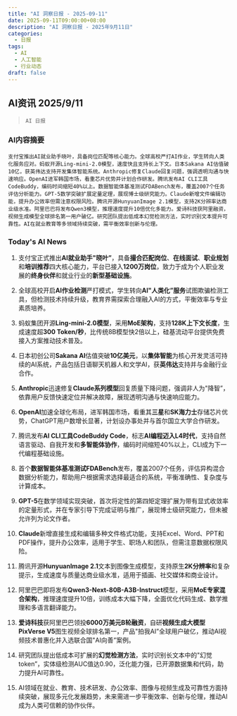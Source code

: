 ```yaml
---
title: "AI 洞察日报 - 2025-09-11"
date: 2025-09-11T09:00:00+08:00
description: "AI 洞察日报 - 2025年9月11日"
categories:
  - 日报
tags:
  - AI
  - 人工智能
  - 行业动态
draft: false
---
```


## AI资讯 2025/9/11

>  `AI 日报` 



### **AI内容摘要**

```
支付宝推出AI就业助手晓叶，具备岗位匹配等核心能力。全球高校严打AI作业，学生转向人类化服务应对。蚂蚁开源Ling-mini-2.0模型，速度快且支持长上下文。日本Sakana AI估值破10亿，获英伟达支持开发集体智能系统。Anthropic修复Claude回复问题，强调透明沟通与快速响应。OpenAI进军韩国市场，看重芯片优势并计划合作研发。腾讯发布AI CLI工具CodeBuddy，编码时间缩短40%以上。数据智能体基准测试FDABench发布，覆盖2007个任务评估分析能力。GPT-5数学突破扩展定量定理，展现博士级研究能力。Claude新增文件编辑功能，提升办公效率但需注意权限风险。腾讯开源HunyuanImage 2.1模型，支持2K分辨率达商业级水准。阿里巴巴将发布Qwen3模型，推理速度提升10倍优化多能力。爱诗科技获阿里融资，视频生成模型全球排名第一用户破亿。研究团队提出低成本幻觉检测方法，实时识别文本提升可靠性。AI在就业教育等多领域持续突破，需平衡效率创新与伦理。
```



### **Today's AI News**

1. 支付宝正式推出**AI就业助手"晓叶”**，具备**撮合匹配岗位**、**在线面试**、**职业规划**和**培训推荐**四大核心能力，平台已接入**1200万岗位**，致力于成为个人职业发展的**终身伙伴**和就业行业的**新型基础设施**。

2. 全球高校开启**AI作业检测**严打模式，学生转向**AI"人类化”服务**试图欺骗检测工具，但检测技术持续升级，教育界需探索合理融入AI的方式，平衡效率与专业素质培养。

3. 蚂蚁集团开源**Ling-mini-2.0模型**，采用**MoE架构**，支持**128K上下文长度**，生成速度超**300 Token/秒**，比传统8B模型快2倍以上，硅基流动平台提供免费接入方案推动技术普及。

4. 日本初创公司**Sakana AI**估值突破**10亿美元**，以**集体智能**为核心开发灵活可持续的AI系统，产品包括日语聊天机器人和文学AI，获**英伟达**支持并与金融行业合作。

5. **Anthropic**迅速修复**Claude系列模型**回复质量下降问题，强调非人为"降智”，依靠用户反馈快速定位并解决故障，展现透明沟通与快速响应能力。

6. **OpenAI**加速全球化布局，进军韩国市场，看重其**三星**和**SK海力士**存储芯片优势，ChatGPT用户数增长显著，计划设办事处并与首尔国立大学合作研发。

7. 腾讯发布**AI CLI工具CodeBuddy Code**，标志**AI编程迈入L4时代**，支持自然语言驱动、自我开发和**多智能体协作**，编码时间缩短40%以上，CLI成为下一代编程基础设施。

8. 首个**数据智能体基准测试FDABench**发布，覆盖2007个任务，评估异构混合数据分析能力，帮助用户根据需求选择最适合的系统，平衡准确性、复杂度与计算成本。

9. **GPT-5**在数学领域实现突破，首次将定性的第四矩定理扩展为带有显式收敛率的定量形式，并在专家引导下完成证明与推广，展现博士级研究能力，但未被允许列为论文作者。

10. **Claude**新增直接生成和编辑多种文件格式功能，支持Excel、Word、PPT和PDF操作，提升办公效率，适用于学生、职场人和团队，但需注意数据权限风险。

11. 腾讯开源**HunyuanImage 2.1**文本到图像生成模型，支持原生**2K分辨率**和复杂提示，生成速度与质量达商业级水准，适用于插画、社交媒体和商业设计。

12. 阿里巴巴即将发布**Qwen3-Next-80B-A3B-Instruct**模型，采用**MoE专家混合架构**，推理速度提升10倍，训练成本大幅下降，全面优化代码生成、数学推理和多语言翻译能力。

13. **爱诗科技**获阿里巴巴领投**6000万美元B轮融资**，自研**视频生成大模型PixVerse V5**图生视频全球排名第一，产品"拍我AI”全球用户破亿，推动AI视频技术普惠化并入选联合国"AI向善”案例。

14. 研究团队提出低成本可扩展的**幻觉检测方法**，实时识别长文本中的"幻觉token”，实体级检测AUC值达0.90，泛化能力强，已开源数据集和代码，助力提升AI可靠性。

15. AI领域在就业、教育、技术研发、办公效率、图像与视频生成及可靠性方面持续突破，展现多元化发展趋势，未来需进一步平衡效率、创新与伦理，推动AI成为人类可信赖的协作伙伴。